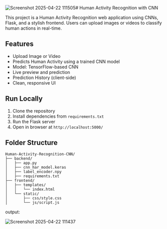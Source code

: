 ![Screenshot 2025-04-22 111505](https://github.com/user-attachments/assets/d478a493-6568-41b1-b41e-9d34b93c3eba)# Human Activity Recognition with CNN

This project is a Human Activity Recognition web application using CNNs, Flask, and a stylish frontend. Users can upload images or videos to classify human actions in real-time.

## Features
- Upload Image or Video
- Predicts Human Activity using a trained CNN model
- Model: TensorFlow-based CNN
- Live preview and prediction
- Prediction History (client-side)
- Clean, responsive UI

## Run Locally

1. Clone the repository
2. Install dependencies from `requirements.txt`
3. Run the Flask server
4. Open in browser at `http://localhost:5000/`

## Folder Structure

```
Human-Activity-Recognition-CNN/
├── backend/
│   ├── app.py
│   ├── cnn_har_model.keras
│   ├── label_encoder.npy
│   ├── requirements.txt
├── frontend/
│   ├── templates/
│   │   └── index.html
│   └── static/
│       ├── css/style.css
│       └── js/script.js
```
output:

![Screenshot 2025-04-22 111437](https://github.com/user-attachments/assets/03b8a839-756e-492a-97fc-80d01eacc4c2)



